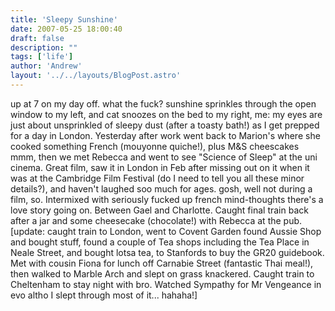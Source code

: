```yaml
---
title: 'Sleepy Sunshine'
date: 2007-05-25 18:00:40
draft: false
description: ""
tags: ['life']
author: 'Andrew'
layout: '../../layouts/BlogPost.astro'
---
```


up at 7 on my day off. what the fuck? sunshine sprinkles through the open window to my left, and cat snoozes on the bed to my right, me: my eyes are just about unsprinkled of sleepy dust (after a toasty bath!) as I get prepped for a day in London. Yesterday after work went back to Marion's where she cooked something French (mouyonne quiche!), plus M&S cheescakes mmm, then we met Rebecca and went to see "Science of Sleep" at the uni cinema. Great film, saw it in London in Feb after missing out on it when it was at the Cambridge Film Festival (do I need to tell you all these minor details?), and haven't laughed soo much for ages. gosh, well not during a film, so. Intermixed with seriously fucked up french mind-thoughts there's a love story going on. Between Gael and Charlotte. Caught final train back after a jar and some cheesecake (chocolate!) with Rebecca at the pub. \[update: caught train to London, went to Covent Garden found Aussie Shop and bought stuff, found a couple of Tea shops including the Tea Place in Neale Street, and bought lotsa tea, to Stanfords to buy the GR20 guidebook. Met with cousin Fiona for lunch off Carnabie Street (fantastic Thai meal!), then walked to Marble Arch and slept on grass knackered. Caught train to Cheltenham to stay night with bro. Watched Sympathy for Mr Vengeance in evo altho I slept through most of it... hahaha!\]
